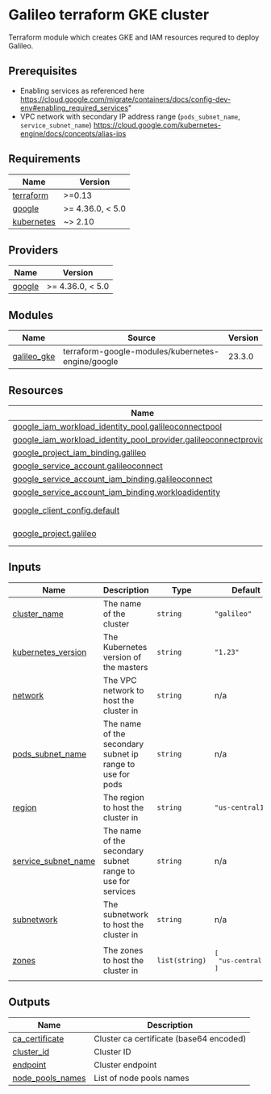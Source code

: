 # Galileo terraform GKE cluster

Terraform module which creates GKE and IAM resources requred to deploy Galileo.

## Prerequisites

- Enabling services as referenced here https://cloud.google.com/migrate/containers/docs/config-dev-env#enabling_required_services"
- VPC network with secondary IP address range (`pods_subnet_name`, `service_subnet_name`) https://cloud.google.com/kubernetes-engine/docs/concepts/alias-ips

<!-- BEGIN_TF_DOCS -->
## Requirements

| Name | Version |
|------|---------|
| <a name="requirement_terraform"></a> [terraform](#requirement\_terraform) | >=0.13 |
| <a name="requirement_google"></a> [google](#requirement\_google) | >= 4.36.0, < 5.0 |
| <a name="requirement_kubernetes"></a> [kubernetes](#requirement\_kubernetes) | ~> 2.10 |

## Providers

| Name | Version |
|------|---------|
| <a name="provider_google"></a> [google](#provider\_google) | >= 4.36.0, < 5.0 |

## Modules

| Name | Source | Version |
|------|--------|---------|
| <a name="module_galileo_gke"></a> [galileo\_gke](#module\_galileo\_gke) | terraform-google-modules/kubernetes-engine/google | 23.3.0 |

## Resources

| Name | Type |
|------|------|
| [google_iam_workload_identity_pool.galileoconnectpool](https://registry.terraform.io/providers/hashicorp/google/latest/docs/resources/iam_workload_identity_pool) | resource |
| [google_iam_workload_identity_pool_provider.galileoconnectprovider](https://registry.terraform.io/providers/hashicorp/google/latest/docs/resources/iam_workload_identity_pool_provider) | resource |
| [google_project_iam_binding.galileo](https://registry.terraform.io/providers/hashicorp/google/latest/docs/resources/project_iam_binding) | resource |
| [google_service_account.galileoconnect](https://registry.terraform.io/providers/hashicorp/google/latest/docs/resources/service_account) | resource |
| [google_service_account_iam_binding.galileoconnect](https://registry.terraform.io/providers/hashicorp/google/latest/docs/resources/service_account_iam_binding) | resource |
| [google_service_account_iam_binding.workloadidentity](https://registry.terraform.io/providers/hashicorp/google/latest/docs/resources/service_account_iam_binding) | resource |
| [google_client_config.default](https://registry.terraform.io/providers/hashicorp/google/latest/docs/data-sources/client_config) | data source |
| [google_project.galileo](https://registry.terraform.io/providers/hashicorp/google/latest/docs/data-sources/project) | data source |

## Inputs

| Name | Description | Type | Default | Required |
|------|-------------|------|---------|:--------:|
| <a name="input_cluster_name"></a> [cluster\_name](#input\_cluster\_name) | The name of the cluster | `string` | `"galileo"` | no |
| <a name="input_kubernetes_version"></a> [kubernetes\_version](#input\_kubernetes\_version) | The Kubernetes version of the masters | `string` | `"1.23"` | no |
| <a name="input_network"></a> [network](#input\_network) | The VPC network to host the cluster in | `string` | n/a | yes |
| <a name="input_pods_subnet_name"></a> [pods\_subnet\_name](#input\_pods\_subnet\_name) | The name of the secondary subnet ip range to use for pods | `string` | n/a | yes |
| <a name="input_region"></a> [region](#input\_region) | The region to host the cluster in | `string` | `"us-central1"` | no |
| <a name="input_service_subnet_name"></a> [service\_subnet\_name](#input\_service\_subnet\_name) | The name of the secondary subnet range to use for services | `string` | n/a | yes |
| <a name="input_subnetwork"></a> [subnetwork](#input\_subnetwork) | The subnetwork to host the cluster in | `string` | n/a | yes |
| <a name="input_zones"></a> [zones](#input\_zones) | The zones to host the cluster in | `list(string)` | <pre>[<br>  "us-central1-c"<br>]</pre> | no |

## Outputs

| Name | Description |
|------|-------------|
| <a name="output_ca_certificate"></a> [ca\_certificate](#output\_ca\_certificate) | Cluster ca certificate (base64 encoded) |
| <a name="output_cluster_id"></a> [cluster\_id](#output\_cluster\_id) | Cluster ID |
| <a name="output_endpoint"></a> [endpoint](#output\_endpoint) | Cluster endpoint |
| <a name="output_node_pools_names"></a> [node\_pools\_names](#output\_node\_pools\_names) | List of node pools names |
<!-- END_TF_DOCS -->